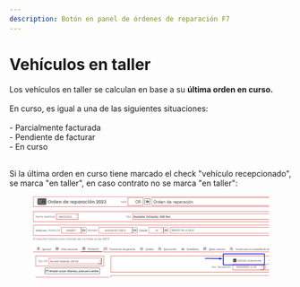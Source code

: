 ```yaml
---
description: Botón en panel de órdenes de reparación F7
---
```


# Vehículos en taller

Los vehículos en taller se calculan en base a su **última orden en curso.**\
\
En curso, es igual a una de las siguientes situaciones:\
\
\- Parcialmente facturada\
\- Pendiente de facturar\
\- En curso

\
Si la última orden en curso tiene marcado el check "vehículo recepcionado", se marca "en taller", en caso contrato no se marca "en taller":

<figure><img src="../../.gitbook/assets/imagen (1) (1) (1) (1) (1) (1) (1).png" alt=""><figcaption></figcaption></figure>
